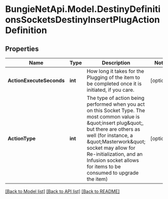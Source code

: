 
# BungieNetApi.Model.DestinyDefinitionsSocketsDestinyInsertPlugActionDefinition

## Properties

Name | Type | Description | Notes
------------ | ------------- | ------------- | -------------
**ActionExecuteSeconds** | **int** | How long it takes for the Plugging of the item to be completed once it is initiated, if you care. | [optional] 
**ActionType** | **int** | The type of action being performed when you act on this Socket Type. The most common value is \&quot;insert plug\&quot;, but there are others as well (for instance, a \&quot;Masterwork\&quot; socket may allow for Re-initialization, and an Infusion socket allows for items to be consumed to upgrade the item) | [optional] 

[[Back to Model list]](../README.md#documentation-for-models)
[[Back to API list]](../README.md#documentation-for-api-endpoints)
[[Back to README]](../README.md)

